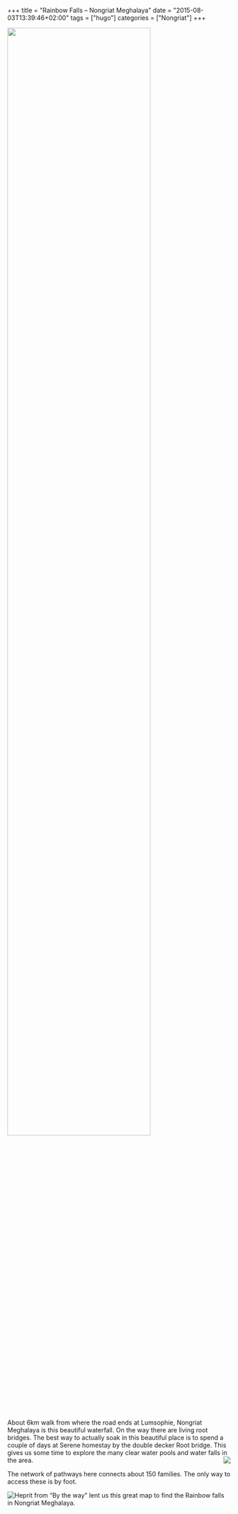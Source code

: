+++
title = "Rainbow Falls – Nongriat Meghalaya"
date = "2015-08-03T13:39:46+02:00"
tags = ["hugo"]
categories = ["Nongriat"]
+++



<img class= "blogimg" style="width: 80%;" src="/img/blog/rainbow falls/Rainbow-Falls.jpg">


About 6km walk from where the road ends at Lumsophie, Nongriat Meghalaya is this beautiful waterfall. On the way there are living root bridges. The best way to actually soak in this beautiful place is to spend a couple of days at Serene homestay by the double decker Root bridge. This gives us some time to explore the many clear water pools and water falls in the area.
<img class= "blogimg" style="float: right;" src="/img/blog/rainbow falls/Rainbow-falls-2.jpg">
 

The network of pathways here connects about 150 families. The only way to access these is by foot.
 
<img class= "blogimg" style="float: left;" src="/img/blog/rainbow falls/BTW-map.jpg">


 

Heprit from “By the way” lent us this great map to find the Rainbow falls in Nongriat Meghalaya.
